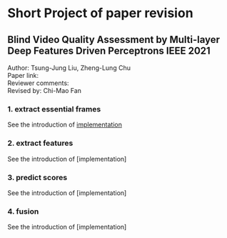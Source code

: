 # Short Project of paper revision
## Blind Video Quality Assessment by Multi-layer Deep Features Driven Perceptrons IEEE 2021
Author: Tsung-Jung Liu, Zheng-Lung Chu  
Paper link:  
Reviewer comments:  
Revised by: Chi-Mao Fan  

### 1. extract essential frames
See the introduction of [implementation](./1.%20extract%20essential%20frames/README.md)  

### 2. extract features  
See the introduction of [implementation]

### 3. predict scores  
See the introduction of [implementation]

### 4. fusion  
See the introduction of [implementation]
